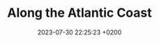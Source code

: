---
layout: post
title: "Along the Atlantic Coast"
date: 2023-07-30 22:25:23 +0200
permalink: "along-the-atlantic-coast.html"
link_collection: bikepacking-northern-spain
active_collection: "Bikepacking Northern Spain"
article: "1"
day_start: "1"
day_end: "7"
intro: "In 2020, I had done several short bikepacking trips. But in March 2021, I left home with a longer bikepacking trip in mind. And so, during 3 months, I explored Northern Spain, from it easternmost to its westernmost point. I discovered an outstanding variety of landscapes. It was always mountainous, often tough, but never boring."
statistics_duration: "7 days"
statistics_distance: "350 km"
statistics_ascent: "920 m"
statistics_surface: "24% unpaved"
statistics_highest_elevation: "40 m"
statistics_lowest_elevation: "0 m"
highlights_1_title: "Bourgneuf-en-Retz's marsh"
highlights_1_description: "Bourgneuf-en-Retz is located in the Marais breton, a lowland area of marshes and salterns, dotted with lovely fishing villages and farms."
highlights_2_title: "Pine forests between La Barre-de-Mont and La Tranche-sur-Mer"
highlights_2_description: "The Marais breton is protected by sand dunes and pines forest on the coast. The voie verte often goes through them. There are perfect for wild camping but be aware that it might be illegal."
img_map: /assets/img/collection-01_article-01_map.jpg
---